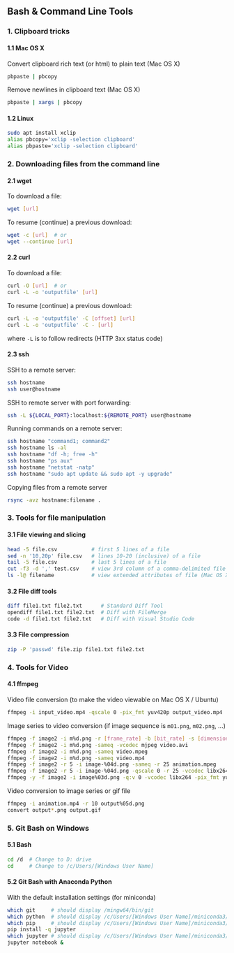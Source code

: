## Bash & Command Line Tools

### 1. Clipboard tricks

#### 1.1 Mac OS X

Convert clipboard rich text (or html) to plain text (Mac OS X)

```bash
pbpaste | pbcopy
```

Remove newlines in clipboard text (Mac OS X)

```bash
pbpaste | xargs | pbcopy
```

#### 1.2 Linux

```bash
sudo apt install xclip
alias pbcopy='xclip -selection clipboard'
alias pbpaste='xclip -selection clipboard'
```

### 2. Downloading files from the command line

#### 2.1 wget

To download a file:

```bash
wget [url]
```

To resume (continue) a  previous download:

```bash
wget -c [url]  # or
wget --continue [url]
```

#### 2.2 curl

To download a file:

```bash
curl -O [url]  # or
curl -L -o 'outputfile' [url]
```

To resume (continue) a previous download:

```bash
curl -L -o 'outputfile' -C [offset] [url]
curl -L -o 'outputfile' -C - [url]
```

where `-L` is to follow redirects (HTTP 3xx status code)

#### 2.3 ssh

SSH to a remote server:

```bash
ssh hostname
ssh user@hostname 
```

SSH to remote server with port forwarding:

```bash
ssh -L ${LOCAL_PORT}:localhost:${REMOTE_PORT} user@hostname
```

Running commands on a remote server:

```bash
ssh hostname "command1; command2"
ssh hostname ls -al
ssh hostname "df -h; free -h"
ssh hostname "ps aux"
ssh hostname "netstat -natp"
ssh hostname "sudo apt update && sudo apt -y upgrade"
```

Copying files from a remote server

```bash
rsync -avz hostname:filename .
```

### 3. Tools for file manipulation

#### 3.1 File viewing and slicing

```bash
head -5 file.csv           # first 5 lines of a file
sed -n '10,20p' file.csv   # lines 10-20 (inclusive) of a file
tail -5 file.csv           # last 5 lines of a file
cut -f3 -d ',' test.csv    # view 3rd column of a comma-delimited file
ls -l@ filename            # view extended attributes of file (Mac OS X)
```

#### 3.2 File diff tools

```bash
diff file1.txt file2.txt      # Standard Diff Tool
opendiff file1.txt file2.txt  # Diff with FileMerge
code -d file1.txt file2.txt   # Diff with Visual Studio Code
```

#### 3.3 File compression

```bash
zip -P 'passwd' file.zip file1.txt file2.txt
```

### 4. Tools for Video

#### 4.1 ffmpeg

Video file conversion (to make the video viewable on Mac OS X / Ubuntu)

```bash
ffmpeg -i input_video.mp4 -qscale 0 -pix_fmt yuv420p output_video.mp4
```

Image series to video conversion
(if image sequence is `m01.png`, `m02.png`, ...)

```bash
ffmpeg -f image2 -i m%d.png -r [frame_rate] -b [bit_rate] -s [dimensions] video.avi
ffmpeg -f image2 -i m%d.png -sameq -vcodec mjpeg video.avi
ffmpeg -f image2 -i m%d.png -sameq video.mpeg
ffmpeg -f image2 -i m%d.png -sameq video.mp4
ffmpeg -f image2 -r 5 -i image-%04d.png -sameq -r 25 animation.mpeg
ffmpeg -f image2 -r 5 -i image-%04d.png -qscale 0 -r 25 -vcodec libx264 -pix_fmt yuv420p animation.mp4
ffmpeg -y -f image2 -i image%03d.png -q:v 0 -vcodec libx264 -pix_fmt yuv420p anim_loop.mp4
```

Video conversion to image series or gif file

```bash
ffmpeg -i animation.mp4 -r 10 output%05d.png
convert output*.png output.gif
```

### 5. Git Bash on Windows

#### 5.1 Bash

```bash
cd /d  # Change to D: drive
cd     # Change to /c/Users/[Windows User Name]
```

#### 5.2 Git Bash with Anaconda Python

With the default installation settings (for miniconda)

```bash
which git     # should display /mingw64/bin/git
which python  # should display /c/Users/[Windows User Name]/miniconda3/python
which pip     # should display /c/Users/[Windows User Name]/miniconda3/Scripts/pip
pip install -q jupyter
which jupyter # should display /c/Users/[Windows User Name]/miniconda3/Scripts/jupyter
jupyter notebook &
```
